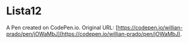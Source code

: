 # Lista12

A Pen created on CodePen.io. Original URL: [https://codepen.io/willian-prado/pen/jOWaMbJ](https://codepen.io/willian-prado/pen/jOWaMbJ).



